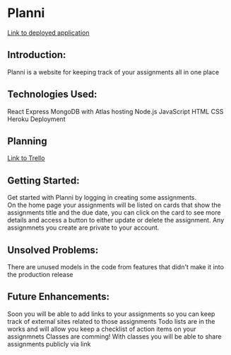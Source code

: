 # Planni
[Link to deployed application](https://planni-hne.herokuapp.com/)

## Introduction: 
Planni is a website for keeping track of your assignments all in one place

## Technologies Used: 
React
Express
MongoDB with Atlas hosting
Node.js
JavaScript
HTML
CSS
Heroku Deployment

## Planning
[Link to Trello](https://trello.com/b/sv52IfVC/project-4)

## Getting Started: 
Get started with Planni by logging in creating some assignments.  
On the home page your assignments will be listed on cards that show the assignments title and the due date, you can click on the card to see more details and access a button to either update or delete the assignment.  Any assignmnets you create are private to your account.


## Unsolved Problems: 
There are unused models in the code from features that didn't make it into the production release

## Future Enhancements: 
Soon you will be able to add links to your assignments so you can keep track of external sites related to those assignments
Todo lists are in the works and will allow you keep a checklist of action items on your assignmnets
Classes are comming! With classes you will be able to share assignments publicly via link

